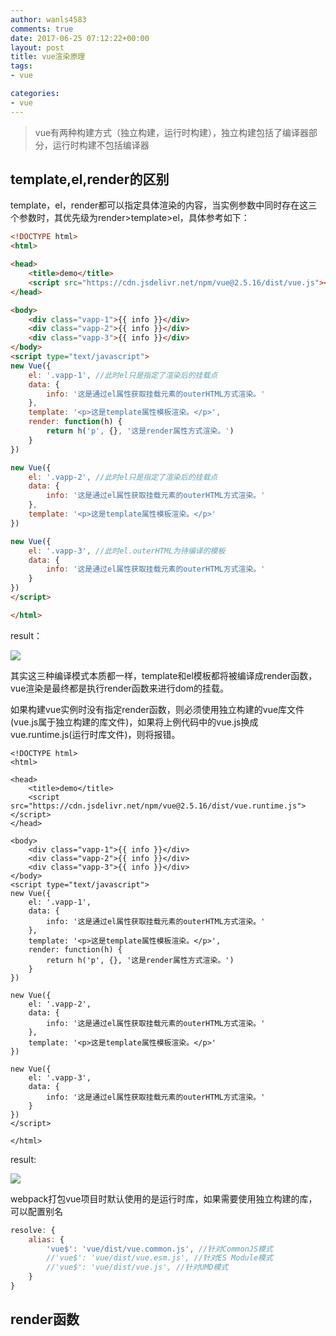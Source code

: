 ```yaml
---
author: wanls4583
comments: true
date: 2017-06-25 07:12:22+00:00
layout: post
title: vue渲染原理
tags:
- vue

categories:
- vue
---
```


>vue有两种构建方式（独立构建，运行时构建），独立构建包括了编译器部分，运行时构建不包括编译器

## template,el,render的区别

template，el，render都可以指定具体渲染的内容，当实例参数中同时存在这三个参数时，其优先级为render>template>el，具体参考如下：

```html
<!DOCTYPE html>
<html>

<head>
    <title>demo</title>
    <script src="https://cdn.jsdelivr.net/npm/vue@2.5.16/dist/vue.js"></script>
</head>

<body>
    <div class="vapp-1">{{ info }}</div>
    <div class="vapp-2">{{ info }}</div>
    <div class="vapp-3">{{ info }}</div>
</body>
<script type="text/javascript">
new Vue({
    el: '.vapp-1', //此时el只是指定了渲染后的挂载点
    data: {
        info: '这是通过el属性获取挂载元素的outerHTML方式渲染。'
    },
    template: '<p>这是template属性模板渲染。</p>',
    render: function(h) {
        return h('p', {}, '这是render属性方式渲染。')
    }
})

new Vue({
    el: '.vapp-2', //此时el只是指定了渲染后的挂载点
    data: {
        info: '这是通过el属性获取挂载元素的outerHTML方式渲染。'
    },
    template: '<p>这是template属性模板渲染。</p>'
})

new Vue({
    el: '.vapp-3', //此时el.outerHTML为待编译的模板
    data: {
        info: '这是通过el属性获取挂载元素的outerHTML方式渲染。'
    }
})
</script>

</html>
```

result：

![](https://wanls4583.github.io/images/post/vue/vue渲染原理-1.jpg)

其实这三种编译模式本质都一样，template和el模板都将被编译成render函数，vue渲染是最终都是执行render函数来进行dom的挂载。

如果构建vue实例时没有指定render函数，则必须使用独立构建的vue库文件(vue.js属于独立构建的库文件)，如果将上例代码中的vue.js换成vue.runtime.js(运行时库文件)，则将报错。

```
<!DOCTYPE html>
<html>

<head>
    <title>demo</title>
    <script src="https://cdn.jsdelivr.net/npm/vue@2.5.16/dist/vue.runtime.js"></script>
</head>

<body>
    <div class="vapp-1">{{ info }}</div>
    <div class="vapp-2">{{ info }}</div>
    <div class="vapp-3">{{ info }}</div>
</body>
<script type="text/javascript">
new Vue({
    el: '.vapp-1',
    data: {
        info: '这是通过el属性获取挂载元素的outerHTML方式渲染。'
    },
    template: '<p>这是template属性模板渲染。</p>',
    render: function(h) {
        return h('p', {}, '这是render属性方式渲染。')
    }
})

new Vue({
    el: '.vapp-2',
    data: {
        info: '这是通过el属性获取挂载元素的outerHTML方式渲染。'
    },
    template: '<p>这是template属性模板渲染。</p>'
})

new Vue({
    el: '.vapp-3',
    data: {
        info: '这是通过el属性获取挂载元素的outerHTML方式渲染。'
    }
})
</script>

</html>
```

result:

![](https://wanls4583.github.io/images/post/vue/vue渲染原理-2.jpg)

webpack打包vue项目时默认使用的是运行时库，如果需要使用独立构建的库，可以配置别名

```javascript
resolve: {
    alias: {
        'vue$': 'vue/dist/vue.common.js', //针对CommonJS模式
        //'vue$': 'vue/dist/vue.esm.js', //针对ES Module模式
        //'vue$': 'vue/dist/vue.js', //针对UMD模式
    }
}
```

## render函数

